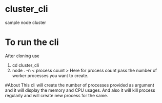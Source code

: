 # cluster_cli
sample node cluster

# To run the cli
After cloning use
1) cd cluster_cli
2) node . -n < process count > 
Here for process count pass the number of worker processes you want to create.

#About
This cli will create the number of processes provided as argument and it will display the memory and CPU usages. And also it will kill process regularly and will create new process for the same.
